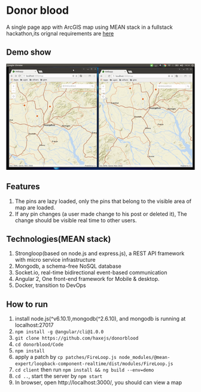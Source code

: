 # Donor blood
A single page app with ArcGIS map using MEAN stack in a fullstack hackathon,its orignal requirements are [here](Assignment.md)

## Demo show
![Demo show](demo.gif)

## Features
1. The pins are lazy loaded, only the pins that belong to the visible area of map are loaded.
2. If any pin changes (a user made change to his post or deleted it), The change should be visible real time to other users.

## Technologies(MEAN stack)
1. Strongloop(based on node.js and express.js), a REST API framework with micro service infrastructure
2. Mongodb, a schema-free NoSQL database
3. Socket.io, real-time bidirectional event-based communication
4. Angular 2, One front-end framework for Mobile & desktop.
5. Docker, transition to DevOps

## How to run
1. install node.js(^v6.10.1),mongodb(^2.6.10), and mongodb is running at localhost:27017
2. ```npm install -g @angular/cli@1.0.0```
3. ```git clone https://github.com/haxejs/donorblood```
4. ```cd donorblood/Code```
5. ```npm install```
6. apply a patch by ```cp patches/FireLoop.js node_modules/@mean-expert/loopback-component-realtime/dist/modules/FireLoop.js```
7. ```cd client``` then run ```npm install && ng build --env=demo```
8. ```cd ..```, start the server by ```npm start```
9. In browser, open http://localhost:3000/, you should can view a map
